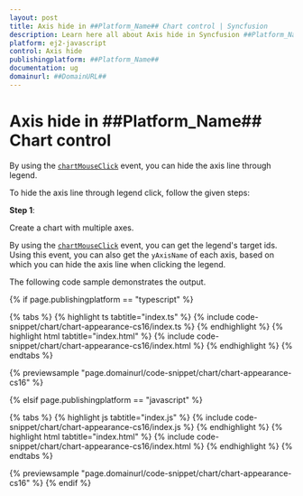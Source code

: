 ```yaml
---
layout: post
title: Axis hide in ##Platform_Name## Chart control | Syncfusion
description: Learn here all about Axis hide in Syncfusion ##Platform_Name## Chart control of Syncfusion Essential JS 2 and more.
platform: ej2-javascript
control: Axis hide 
publishingplatform: ##Platform_Name##
documentation: ug
domainurl: ##DomainURL##
---
```


# Axis hide in ##Platform_Name## Chart control

By using the [`chartMouseClick`](../../api/chart/chartModel/#chartmouseclick) event, you can hide the axis line through legend.

To hide the axis line through legend click, follow the given steps:

**Step 1**:

Create a chart with multiple axes.

By using the [`chartMouseClick`](../../api/chart/chartModel/#chartmousemove) event, you can get the legend's target ids. Using this event, you can also get the `yAxisName` of each axis, based on which you can hide the axis line when clicking the legend.

The following code sample demonstrates the output.

{% if page.publishingplatform == "typescript" %}

 {% tabs %}
{% highlight ts tabtitle="index.ts" %}
{% include code-snippet/chart/chart-appearance-cs16/index.ts %}
{% endhighlight %}
{% highlight html tabtitle="index.html" %}
{% include code-snippet/chart/chart-appearance-cs16/index.html %}
{% endhighlight %}
{% endtabs %}
        
{% previewsample "page.domainurl/code-snippet/chart/chart-appearance-cs16" %}

{% elsif page.publishingplatform == "javascript" %}

{% tabs %}
{% highlight js tabtitle="index.js" %}
{% include code-snippet/chart/chart-appearance-cs16/index.js %}
{% endhighlight %}
{% highlight html tabtitle="index.html" %}
{% include code-snippet/chart/chart-appearance-cs16/index.html %}
{% endhighlight %}
{% endtabs %}

{% previewsample "page.domainurl/code-snippet/chart/chart-appearance-cs16" %}
{% endif %}